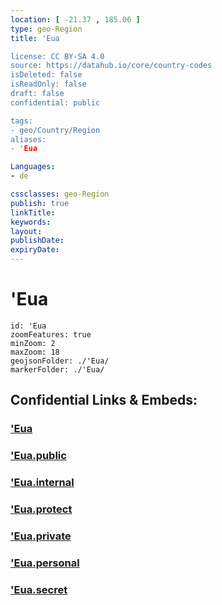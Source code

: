 ```yaml
---
location: [ -21.37 , 185.06 ] 
type: geo-Region
title: 'Eua

license: CC BY-SA 4.0
source: https://datahub.io/core/country-codes
isDeleted: false
isReadOnly: false
draft: false
confidential: public

tags:
- geo/Country/Region
aliases:
- 'Eua

Languages:
- de

cssclasses: geo-Region
publish: true
linkTitle: 
keywords: 
layout: 
publishDate: 
expiryDate: 
---
```


# 'Eua

```leaflet
id: 'Eua
zoomFeatures: true 
minZoom: 2 
maxZoom: 18
geojsonFolder: ./'Eua/
markerFolder: ./'Eua/
```


## Confidential Links & Embeds: 

### ['Eua](/_Standards/Earth/Continent/Oceania/Polynesia/Tonga/Divisions~Tonga/'Eua.md) 

### ['Eua.public](/_public/Earth/Continent/Oceania/Polynesia/Tonga/Divisions~Tonga/'Eua.public.md) 

### ['Eua.internal](/_internal/Earth/Continent/Oceania/Polynesia/Tonga/Divisions~Tonga/'Eua.internal.md) 

### ['Eua.protect](/_protect/Earth/Continent/Oceania/Polynesia/Tonga/Divisions~Tonga/'Eua.protect.md) 

### ['Eua.private](/_private/Earth/Continent/Oceania/Polynesia/Tonga/Divisions~Tonga/'Eua.private.md) 

### ['Eua.personal](/_personal/Earth/Continent/Oceania/Polynesia/Tonga/Divisions~Tonga/'Eua.personal.md) 

### ['Eua.secret](/_secret/Earth/Continent/Oceania/Polynesia/Tonga/Divisions~Tonga/'Eua.secret.md)

